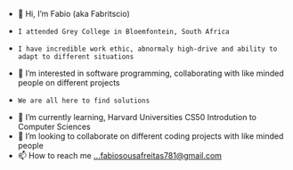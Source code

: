 - 👋 Hi, I’m Fabio (aka Fabritscio)
-     I attended Grey College in Bloemfontein, South Africa
-     I have incredible work ethic, abnormaly high-drive and ability to adapt to different situations
- 👀 I’m interested in software programming, collaborating with like minded people on different projects
-     We are all here to find solutions
- 🌱 I’m currently learning, Harvard Universities CS50 Introdution to Computer Sciences
- 💞️ I’m looking to collaborate on different coding projects with like minded people
- 📫 How to reach me ...fabiosousafreitas781@gmail.com

<!---
Fabritscio/Fabritscio is a ✨ special ✨ repository because its `README.md` (this file) appears on your GitHub profile.
You can click the Preview link to take a look at your changes.
--->

